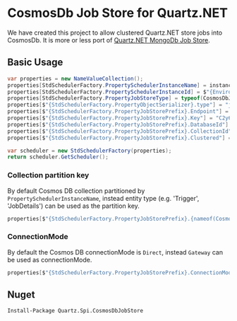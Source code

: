 CosmosDb Job Store for Quartz.NET
================================

We have created this project to allow clustered Quartz.NET store jobs into CosmosDb. It is more or less port of [Quartz.NET MongoDb Job Store](https://github.com/chrisdrobison/mongodb-quartz-net).   

## Basic Usage

```cs
var properties = new NameValueCollection();
properties[StdSchedulerFactory.PropertySchedulerInstanceName] = instanceName;
properties[StdSchedulerFactory.PropertySchedulerInstanceId] = $"{Environment.MachineName}-{Guid.NewGuid()}";
properties[StdSchedulerFactory.PropertyJobStoreType] = typeof(CosmosDbJobStore).AssemblyQualifiedName;
properties[$"{StdSchedulerFactory.PropertyObjectSerializer}.type"] = "json";
properties[$"{StdSchedulerFactory.PropertyJobStorePrefix}.Endpoint"] = "https://localhost:8081/";
properties[$"{StdSchedulerFactory.PropertyJobStorePrefix}.Key"] = "C2y6yDjf5/R+ob0N8A7Cgv30VRDJIWEHLM+4QDU5DE2nQ9nDuVTqobD4b8mGGyPMbIZnqyMsEcaGQy67XIw/Jw==";
properties[$"{StdSchedulerFactory.PropertyJobStorePrefix}.DatabaseId"] = "quartz-demo";
properties[$"{StdSchedulerFactory.PropertyJobStorePrefix}.CollectionId"] = "Quartz";
properties[$"{StdSchedulerFactory.PropertyJobStorePrefix}.Clustered"] = "true";

var scheduler = new StdSchedulerFactory(properties);
return scheduler.GetScheduler();
```
### Collection partition key
By default Cosmos DB collection partitioned by `PropertySchedulerInstanceName`, instead entity type (e.g. 'Trigger', 'JobDetails') can be used as the partition key.
```cs
properties[$"{StdSchedulerFactory.PropertyJobStorePrefix}.{nameof(CosmosDbJobStore.PartitionPerEntityType)}"] = "true";
```
### ConnectionMode
By default the Cosmos DB connectionMode is `Direct`, instead `Gateway` can be used as connectionMode.
```cs
properties[$"{StdSchedulerFactory.PropertyJobStorePrefix}.ConnectionMode"] = ((int)ConnectionMode.Gateway).ToString();
```

## Nuget ##

```
Install-Package Quartz.Spi.CosmosDbJobStore
```